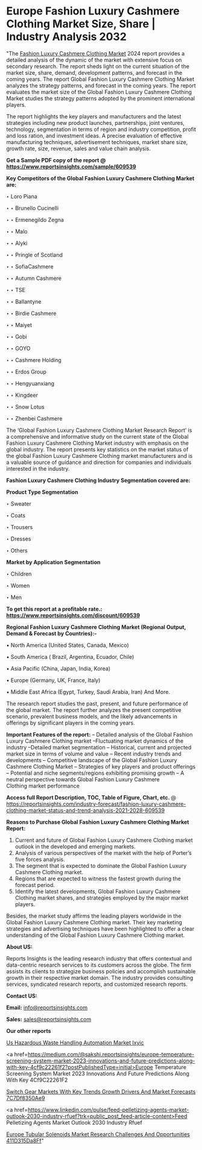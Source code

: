 # Europe Fashion Luxury Cashmere Clothing Market Size, Share | Industry Analysis 2032

"The <a href=https://www.reportsinsights.com/sample/609539>Fashion Luxury Cashmere Clothing Market</a> 2024 report provides a detailed analysis of the dynamic of the market with extensive focus on secondary research. The report sheds light on the current situation of the market size, share, demand, development patterns, and forecast in the coming years. The report Global Fashion Luxury Cashmere Clothing Market analyzes the strategy patterns, and forecast in the coming years. The report evaluates the market size of the Global Fashion Luxury Cashmere Clothing Market studies the strategy patterns adopted by the prominent international players.

The report highlights the key players and manufacturers and the latest strategies including new product launches, partnerships, joint ventures, technology, segmentation in terms of region and industry competition, profit and loss ration, and investment ideas. A precise evaluation of effective manufacturing techniques, advertisement techniques, market share size, growth rate, size, revenue, sales and value chain analysis.

<strong>Get a Sample PDF copy of the report @ <a href=https://www.reportsinsights.com/sample/609539 style=color:#0000ff;>https://www.reportsinsights.com/sample/609539</a></strong>

<strong>Key Competitors of the Global Fashion Luxury Cashmere Clothing Market are:</strong>

‣ Loro Piana

‣ 
‣ Brunello Cucinelli

‣ 
‣ Ermenegildo Zegna

‣ 
‣ Malo

‣ 
‣ Alyki

‣ 
‣ Pringle of Scotland

‣ 
‣ SofiaCashmere

‣ 
‣ Autumn Cashmere

‣ 
‣ TSE

‣ 
‣ Ballantyne

‣ 
‣ Birdie Cashmere

‣ 
‣ Maiyet

‣ 
‣ Gobi

‣ 
‣ GOYO

‣ 
‣ Cashmere Holding

‣ 
‣ Erdos Group

‣ 
‣ Hengyuanxiang

‣ 
‣ Kingdeer

‣ 
‣ Snow Lotus

‣ 
‣ Zhenbei Cashmere

The ‘Global Fashion Luxury Cashmere Clothing Market Research Report’ is a comprehensive and informative study on the current state of the Global Fashion Luxury Cashmere Clothing Market industry with emphasis on the global industry. The report presents key statistics on the market status of the global Fashion Luxury Cashmere Clothing market manufacturers and is a valuable source of guidance and direction for companies and individuals interested in the industry.

<strong>Fashion Luxury Cashmere Clothing Industry Segmentation covered are:</strong>

<strong>Product Type Segmentation</strong>

‣    Sweater

‣ Coats

‣ Trousers

‣ Dresses

‣ Others

<strong>Market by Application Segmentation</strong>

‣   Children

‣ Women

‣ Men

<strong>To get this report at a profitable rate.: <a href=https://www.reportsinsights.com/discount/609539 style=color:#0000ff;>https://www.reportsinsights.com/discount/609539</a></strong>

<strong>Regional Fashion Luxury Cashmere Clothing Market (Regional Output, Demand &amp; Forecast by Countries):-</strong>

• North America (United States, Canada, Mexico)

• South America ( Brazil, Argentina, Ecuador, Chile)

• Asia Pacific (China, Japan, India, Korea)

• Europe (Germany, UK, France, Italy)

• Middle East Africa (Egypt, Turkey, Saudi Arabia, Iran) And More.

The research report studies the past, present, and future performance of the global market. The report further analyzes the present competitive scenario, prevalent business models, and the likely advancements in offerings by significant players in the coming years.

<strong>Important Features of the report:</strong>
– Detailed analysis of the Global Fashion Luxury Cashmere Clothing market
–Fluctuating market dynamics of the industry
–Detailed market segmentation
– Historical, current and projected market size in terms of volume and value
– Recent industry trends and developments
– Competitive landscape of the Global Fashion Luxury Cashmere Clothing Market
– Strategies of key players and product offerings
– Potential and niche segments/regions exhibiting promising growth
– A neutral perspective towards Global Fashion Luxury Cashmere Clothing market performance

<strong>Access full Report Description, TOC, Table of Figure, Chart, etc. </strong>@   <a href=https://reportsinsights.com/industry-forecast/fashion-luxury-cashmere-clothing-market-status-and-trend-analysis-2021-2028-609539 style=color:#0000ff;>https://reportsinsights.com/industry-forecast/fashion-luxury-cashmere-clothing-market-status-and-trend-analysis-2021-2028-609539</a>

<strong>Reasons to Purchase Global Fashion Luxury Cashmere Clothing Market Report:</strong>
1. Current and future of Global Fashion Luxury Cashmere Clothing market outlook in the developed and emerging markets.
2. Analysis of various perspectives of the market with the help of Porter’s five forces analysis.
3. The segment that is expected to dominate the Global Fashion Luxury Cashmere Clothing market.
4. Regions that are expected to witness the fastest growth during the forecast period.
5. Identify the latest developments, Global Fashion Luxury Cashmere Clothing market shares, and strategies employed by the major market players.

Besides, the market study affirms the leading players worldwide in the Global Fashion Luxury Cashmere Clothing market. Their key marketing strategies and advertising techniques have been highlighted to offer a clear understanding of the Global Fashion Luxury Cashmere Clothing market.

<strong><strong>About US</strong>:</strong>

Reports Insights is the leading research industry that offers contextual and data-centric research services to its customers across the globe. The firm assists its clients to strategize business policies and accomplish sustainable growth in their respective market domain. The industry provides consulting services, syndicated research reports, and customized research reports.

<strong>Contact US:</strong>

<p class=><b>Email:</b> <a href=mailto:info@reportsinsights.com>info@reportsinsights.com</a></p>
<p class=><b>Sales:</b> <a href=mailto:sales@reportsinsights.com>sales@reportsinsights.com</a></p>

<strong>Our other reports</strong>

<a href=https://www.linkedin.com/pulse/us-hazardous-waste-handling-automation-market-ixyic/>Us Hazardous Waste Handling Automation Market Ixyic</a>

<a href=https://medium.com/@sakshi.reportsinsights/europe-temperature-screening-system-market-2023-innovations-and-future-predictions-along-with-key-4cf9c22261f2?postPublishedType=initial>Europe Temperature Screening System Market 2023 Innovations And Future Predictions Along With Key 4Cf9C22261F2</a>

<a href=https://medium.com/@sakshideshmukh994/switch-gear-markets-with-key-trends-growth-drivers-and-market-forecasts-7c7df8350ae9>Switch Gear Markets With Key Trends Growth Drivers And Market Forecasts 7C7Df8350Ae9</a>

<a href=https://www.linkedin.com/pulse/feed-pelletizing-agents-market-outlook-2030-industry-rfuef?trk=public_post_feed-article-content>Feed Pelletizing Agents Market Outlook 2030 Industry Rfuef</a>

<a href=https://medium.com/@nadeemkazi654/europe-tubular-solenoids-market-research-challenges-and-opportunities-411d315da8ff>Europe Tubular Solenoids Market Research Challenges And Opportunities 411D315Da8Ff</a>"
